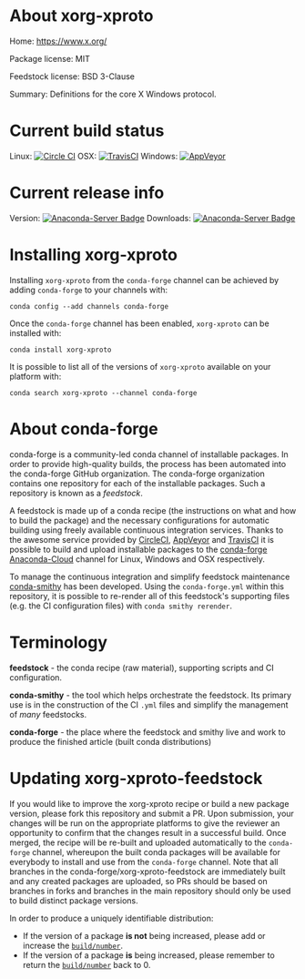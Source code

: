 About xorg-xproto
=================

Home: https://www.x.org/

Package license: MIT

Feedstock license: BSD 3-Clause

Summary: Definitions for the core X Windows protocol.



Current build status
====================

Linux: [![Circle CI](https://circleci.com/gh/conda-forge/xorg-xproto-feedstock.svg?style=shield)](https://circleci.com/gh/conda-forge/xorg-xproto-feedstock)
OSX: [![TravisCI](https://travis-ci.org/conda-forge/xorg-xproto-feedstock.svg?branch=master)](https://travis-ci.org/conda-forge/xorg-xproto-feedstock)
Windows: [![AppVeyor](https://ci.appveyor.com/api/projects/status/github/conda-forge/xorg-xproto-feedstock?svg=True)](https://ci.appveyor.com/project/conda-forge/xorg-xproto-feedstock/branch/master)

Current release info
====================
Version: [![Anaconda-Server Badge](https://anaconda.org/conda-forge/xorg-xproto/badges/version.svg)](https://anaconda.org/conda-forge/xorg-xproto)
Downloads: [![Anaconda-Server Badge](https://anaconda.org/conda-forge/xorg-xproto/badges/downloads.svg)](https://anaconda.org/conda-forge/xorg-xproto)

Installing xorg-xproto
======================

Installing `xorg-xproto` from the `conda-forge` channel can be achieved by adding `conda-forge` to your channels with:

```
conda config --add channels conda-forge
```

Once the `conda-forge` channel has been enabled, `xorg-xproto` can be installed with:

```
conda install xorg-xproto
```

It is possible to list all of the versions of `xorg-xproto` available on your platform with:

```
conda search xorg-xproto --channel conda-forge
```


About conda-forge
=================

conda-forge is a community-led conda channel of installable packages.
In order to provide high-quality builds, the process has been automated into the
conda-forge GitHub organization. The conda-forge organization contains one repository
for each of the installable packages. Such a repository is known as a *feedstock*.

A feedstock is made up of a conda recipe (the instructions on what and how to build
the package) and the necessary configurations for automatic building using freely
available continuous integration services. Thanks to the awesome service provided by
[CircleCI](https://circleci.com/), [AppVeyor](http://www.appveyor.com/)
and [TravisCI](https://travis-ci.org/) it is possible to build and upload installable
packages to the [conda-forge](https://anaconda.org/conda-forge)
[Anaconda-Cloud](http://docs.anaconda.org/) channel for Linux, Windows and OSX respectively.

To manage the continuous integration and simplify feedstock maintenance
[conda-smithy](http://github.com/conda-forge/conda-smithy) has been developed.
Using the ``conda-forge.yml`` within this repository, it is possible to re-render all of
this feedstock's supporting files (e.g. the CI configuration files) with ``conda smithy rerender``.


Terminology
===========

**feedstock** - the conda recipe (raw material), supporting scripts and CI configuration.

**conda-smithy** - the tool which helps orchestrate the feedstock.
                   Its primary use is in the construction of the CI ``.yml`` files
                   and simplify the management of *many* feedstocks.

**conda-forge** - the place where the feedstock and smithy live and work to
                  produce the finished article (built conda distributions)


Updating xorg-xproto-feedstock
==============================

If you would like to improve the xorg-xproto recipe or build a new
package version, please fork this repository and submit a PR. Upon submission,
your changes will be run on the appropriate platforms to give the reviewer an
opportunity to confirm that the changes result in a successful build. Once
merged, the recipe will be re-built and uploaded automatically to the
`conda-forge` channel, whereupon the built conda packages will be available for
everybody to install and use from the `conda-forge` channel.
Note that all branches in the conda-forge/xorg-xproto-feedstock are
immediately built and any created packages are uploaded, so PRs should be based
on branches in forks and branches in the main repository should only be used to
build distinct package versions.

In order to produce a uniquely identifiable distribution:
 * If the version of a package **is not** being increased, please add or increase
   the [``build/number``](http://conda.pydata.org/docs/building/meta-yaml.html#build-number-and-string).
 * If the version of a package **is** being increased, please remember to return
   the [``build/number``](http://conda.pydata.org/docs/building/meta-yaml.html#build-number-and-string)
   back to 0.
